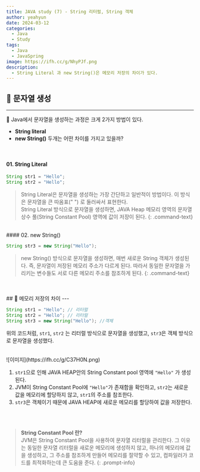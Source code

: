 ```yaml
---
title: JAVA study (7) - String 리터럴, String 객체
author: yeahyun
date: 2024-03-12
categories:
  - Java
  - Study
tags:
  - Java
  - JavaSpring
image: https://ifh.cc/g/NhyPJf.png
description:
  - String Literal 과 new String()은 메모리 저장의 차이가 있다.
---
```

## 🔎 문자열 생성
---

Java에서 문자열을 생성하는 과정은 크게 2가지 방법이 있다.
- **String literal**
- **new String()**
두개는 어떤 차이를 가지고 있을까?
<br>

#### 01. String Literal

```java
String str1 = "Hello";
String str2 = "Hello";
```

>String Literal은 문자열을 생성하는 가장 간단하고 일반적이 방법이다. 이 방식은 문자열을 큰 따옴표(" ") 로 둘러싸서 표현한다.   
>String Literal 방식으로 문자열을 생성하면, JAVA Heap 메모리 영역의 문자열 상수 풀(String Constant Pool) 영역에 값이 저장이 된다.
{: .command-text}

<br>
#### 02. new String()

```java
String str3 = new String("Hello");
```

>new String() 방식으로 문자열을 생성하면, 매번 새로운 String 객체가 생성된다. 즉, 문자열이 저장된 메모리 주소가 다르게 된다. 따라서 동일한 문자열을 가리키는 변수들도 서로 다른 메모리 주소를 참조하게 된다.
{: .command-text}


<br>
<br>
## 🔎 메모리 저장의 차이
---

```java
String str1 = "Hello"; // 리터럴
String str2 = "Hello"; // 리터럴
String str3 = new String("Hello"); //객체
```

위의 코드처럼, `str1`, `str2` 는 리터럴 방식으로 문자열을 생성했고, `str3`은 객체 방식으로 문자열을 생성했다.

<br>
![이미지](https://ifh.cc/g/C37H0N.png)

1. `str1`으로 인해 JAVA HEAP안의 String Constant pool 영역에 `"Hello"` 가 생성된다.
2. JVM이 String Constant Pool에 `"Hello"`가 존재함을 확인하고, `str2`는 새로운 값을 메모리에 할당하지 않고, `str1`의 주소를 참조한다.
3. `str3`은 객체이기 때문에 JAVA HEAP에 새로운 메모리를 할당하여 값을 저장한다.
<br>
<br>


>**String Constant Pool 란?**   
>JVM은 String Constant Pool을 사용하여 문자열 리터럴을 관리한다. 그 이유는 동일한 문자열 리터럴을 새로운 메모리에 생성하지 않고, 하나의 메모리에 값을 생성하고, 그 주소를 참조하게 만들어 메모리를 절약할 수 있고, 컴파일러가 코드를 최적화하는데 큰 도움을 준다.
{: .prompt-info}
